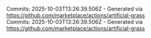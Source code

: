 Commits: 2025-10-03T13:26:39.506Z - Generated via https://github.com/marketplace/actions/artificial-grass
<br>
Commits: 2025-10-03T13:26:39.506Z - Generated via https://github.com/marketplace/actions/artificial-grass
<br>
